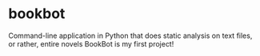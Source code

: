 # bookbot
Command-line application in Python that does static analysis on text files, or rather, entire novels
BookBot is my first project!